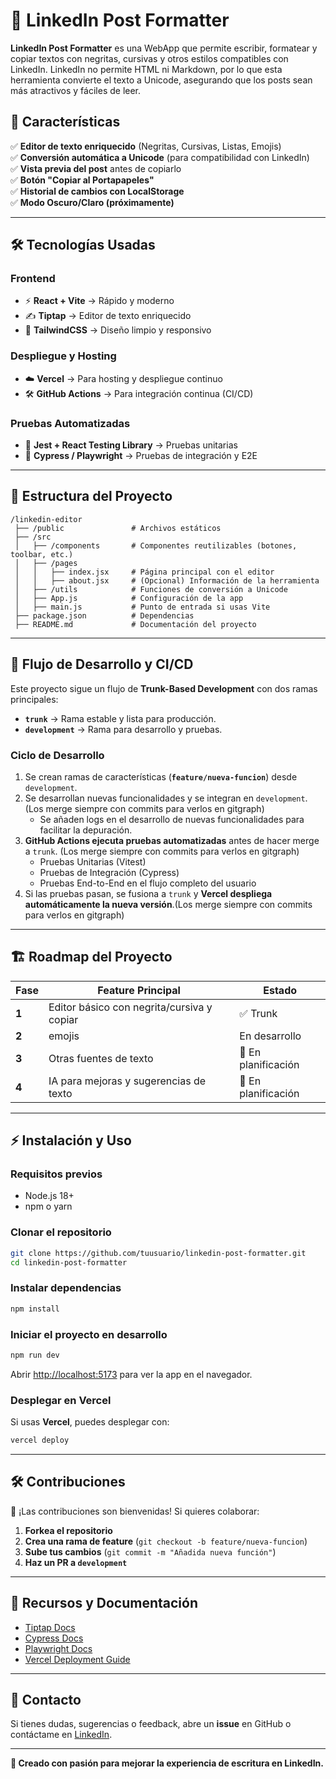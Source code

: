 # 📝 LinkedIn Post Formatter

**LinkedIn Post Formatter** es una WebApp que permite escribir, formatear y copiar textos con negritas, cursivas y otros estilos compatibles con LinkedIn. LinkedIn no permite HTML ni Markdown, por lo que esta herramienta convierte el texto a Unicode, asegurando que los posts sean más atractivos y fáciles de leer.

## 🚀 Características

✅ **Editor de texto enriquecido** (Negritas, Cursivas, Listas, Emojis)  
✅ **Conversión automática a Unicode** (para compatibilidad con LinkedIn)  
✅ **Vista previa del post** antes de copiarlo  
✅ **Botón "Copiar al Portapapeles"**  
✅ **Historial de cambios con LocalStorage**  
✅ **Modo Oscuro/Claro (próximamente)**  

---

## 🛠️ Tecnologías Usadas

### **Frontend**
- ⚡ **React + Vite** → Rápido y moderno
- ✍️ **Tiptap** → Editor de texto enriquecido
- 🎨 **TailwindCSS** → Diseño limpio y responsivo

### **Despliegue y Hosting**
- ☁️ **Vercel** → Para hosting y despliegue continuo
- 🛠 **GitHub Actions** → Para integración continua (CI/CD)

### **Pruebas Automatizadas**
- 🧪 **Jest + React Testing Library** → Pruebas unitarias
- 🔄 **Cypress / Playwright** → Pruebas de integración y E2E

---

## 📌 Estructura del Proyecto

```
/linkedin-editor
 ├── /public               # Archivos estáticos
 ├── /src
 │   ├── /components       # Componentes reutilizables (botones, toolbar, etc.)
 │   ├── /pages
 │   │   ├── index.jsx     # Página principal con el editor
 │   │   ├── about.jsx     # (Opcional) Información de la herramienta
 │   ├── /utils            # Funciones de conversión a Unicode
 │   ├── App.js            # Configuración de la app
 │   ├── main.js           # Punto de entrada si usas Vite
 ├── package.json          # Dependencias
 ├── README.md             # Documentación del proyecto
```

---

## 🔄 Flujo de Desarrollo y CI/CD

Este proyecto sigue un flujo de **Trunk-Based Development** con dos ramas principales:

- **`trunk`** → Rama estable y lista para producción.
- **`development`** → Rama para desarrollo y pruebas.

### **Ciclo de Desarrollo**
1. Se crean ramas de características (**`feature/nueva-funcion`**) desde `development`.
2. Se desarrollan nuevas funcionalidades y se integran en `development`. (Los merge siempre con commits para verlos en gitgraph)
    - Se añaden logs en el desarrollo de nuevas funcionalidades para facilitar la depuración.
3. **GitHub Actions ejecuta pruebas automatizadas** antes de hacer merge a `trunk`. (Los merge siempre con commits para verlos en gitgraph)
    - Pruebas Unitarias (Vitest)
    - Pruebas de Integración (Cypress)
    - Pruebas End-to-End en el flujo completo del usuario
4. Si las pruebas pasan, se fusiona a `trunk` y **Vercel despliega automáticamente la nueva versión**.(Los merge siempre con commits para verlos en gitgraph)

---

## 🏗️ Roadmap del Proyecto

| Fase | Feature Principal | Estado |
|------|------------------|--------|
| **1** | Editor básico con negrita/cursiva y copiar | ✅ Trunk |
| **2** | emojis  |  En desarrollo |
| **3** | Otras fuentes de texto | 🚧 En planificación |
| **4** | IA para mejoras y sugerencias de texto | 🚧 En planificación |

---

## ⚡ Instalación y Uso

### **Requisitos previos**
- Node.js 18+
- npm o yarn

### **Clonar el repositorio**
```bash
git clone https://github.com/tuusuario/linkedin-post-formatter.git
cd linkedin-post-formatter
```

### **Instalar dependencias**
```bash
npm install
```

### **Iniciar el proyecto en desarrollo**
```bash
npm run dev
```
Abrir [http://localhost:5173](http://localhost:5173) para ver la app en el navegador.

### **Desplegar en Vercel**
Si usas **Vercel**, puedes desplegar con:
```bash
vercel deploy
```

---

## 🛠 Contribuciones

🚀 ¡Las contribuciones son bienvenidas! Si quieres colaborar:
1. **Forkea el repositorio**
2. **Crea una rama de feature** (`git checkout -b feature/nueva-funcion`)
3. **Sube tus cambios** (`git commit -m "Añadida nueva función"`)
4. **Haz un PR a `development`**

---

## 🔗 Recursos y Documentación

- [Tiptap Docs](https://tiptap.dev/docs)
- [Cypress Docs](https://www.cypress.io/)
- [Playwright Docs](https://playwright.dev/)
- [Vercel Deployment Guide](https://vercel.com/docs)

---

## 📢 Contacto
Si tienes dudas, sugerencias o feedback, abre un **issue** en GitHub o contáctame en [LinkedIn](https://www.linkedin.com/in/guillermolopezmarin/).

---

**🚀 Creado con pasión para mejorar la experiencia de escritura en LinkedIn.**  
```

